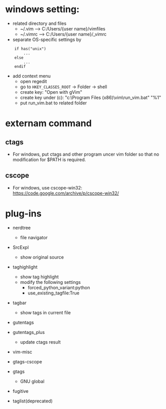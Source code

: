 # windows setting:
* related directory and files
    * ~/.vim --> C:/Users/{user name}/vimfiles
    * ~/.vimrc --> C:/Users/{user name}/_vimrc
* separate OS-specific settings by
```    
    if has("unix")
        ...
    else
        ...
    endif
```   
* add context menu
    * open regedit
    * go to `HKEY_CLASSES_ROOT` -> Folder -> shell
    * create key: "Open with gVim"
    * create key under (c): "c:\Program Files (x86)\vim\run_vim.bat" "%1"
    * put run_vim.bat to related folder

# externam command

## ctags
* For windows, put ctags and other program uncer vim folder so that no modification for $PATH is required.
## cscope
* For windows, use cscope-win32: https://code.google.com/archive/p/cscope-win32/

# plug-ins

* nerdtree
    - file navigator
* SrcExpl
    - show original source
* taghighlight
    - show tag highlight
    - modify the following settings
        - forced_python_variant:python
        - use_existing_tagfile:True
* tagbar
    - show tags in current file
* gutentags
* gutentags_plus
    - update ctags result
* vim-misc

* gtags-cscope
* gtags
    - GNU global

* fugitive

* taglist(deprecated)

